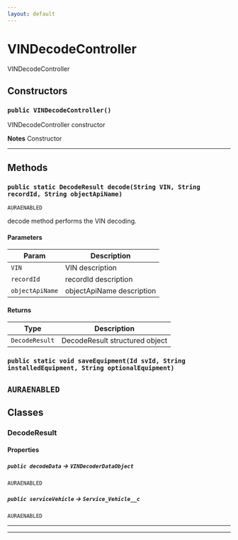 ```yaml
---
layout: default
---
```

# VINDecodeController

VINDecodeController

## Constructors
### `public VINDecodeController()`

VINDecodeController constructor


**Notes** Constructor

---
## Methods
### `public static DecodeResult decode(String VIN, String recordId, String objectApiName)`

`AURAENABLED`

decode method performs the VIN decoding.

#### Parameters

|Param|Description|
|---|---|
|`VIN`|VIN description|
|`recordId`|recordId description|
|`objectApiName`|objectApiName description|

#### Returns

|Type|Description|
|---|---|
|`DecodeResult`|DecodeResult structured object|

### `public static void saveEquipment(Id svId, String installedEquipment, String optionalEquipment)`

`AURAENABLED`
---
## Classes
### DecodeResult
#### Properties

##### `public decodeData` → `VINDecoderDataObject`

`AURAENABLED` 

##### `public serviceVehicle` → `Service_Vehicle__c`

`AURAENABLED` 

---

---
